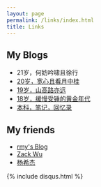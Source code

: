 ```yaml
---
layout: page
permalink: /links/index.html
title: Links
---
```


## My Blogs

- 21岁，何妨吟啸且徐行
- [20岁，宽心且看月中桂](https://yituoren.github.io/blogs/20yrs)
- [19岁，山高路亦远](https://yituoren.github.io/blogs/19yrs)
- [18岁，缓慢受锤的黄金年代](https://yituoren.github.io/blogs/18yrs)
- [本科，笔记，回忆录](https://mieclance.club/)



## My friends

- [rmy's Blog](https://www.raomengyu.top/)
- [Zack Wu](https://www.zackwu.com/)
- [杨希杰](https://yang-xijie.github.io/)



{% include disqus.html %} 
